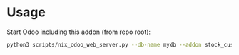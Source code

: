 # Usage

Start Odoo including this addon (from repo root):

```bash
python3 scripts/nix_odoo_web_server.py --db-name mydb --addon stock_customer_deposit_elaboration
```
